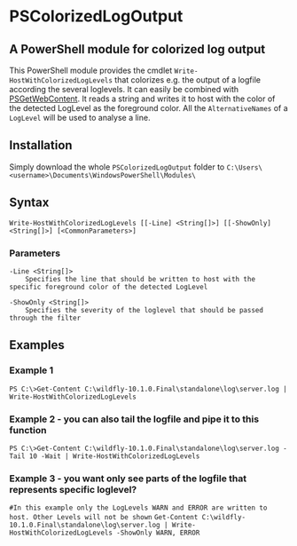 # PSColorizedLogOutput
## A PowerShell module for colorized log output

This PowerShell module provides the cmdlet `Write-HostWithColorizedLogLevels` that colorizes e.g. the output of a logfile according the several loglevels. It can easily be combined with [PSGetWebContent](https://github.com/open-coding/PSGetWebContent). It reads a string and writes it to host with the color of the detected LogLevel as the foreground color. All the `AlternativeNames` of a `LogLevel` will be used to analyse a line. 

## Installation

Simply download the whole `PSColorizedLogOutput` folder to `C:\Users\<username>\Documents\WindowsPowerShell\Modules\`

## Syntax
`Write-HostWithColorizedLogLevels [[-Line] <String[]>] [[-ShowOnly] <String[]>] [<CommonParameters>]`

### Parameters
    -Line <String[]>
        Specifies the line that should be written to host with the specific foreground color of the detected LogLevel

    -ShowOnly <String[]>
        Specifies the severity of the loglevel that should be passed through the filter

## Examples
### Example 1
`PS C:\>Get-Content C:\wildfly-10.1.0.Final\standalone\log\server.log | Write-HostWithColorizedLogLevels`

### Example 2 - you can also tail the logfile and pipe it to this function
`PS C:\>Get-Content C:\wildfly-10.1.0.Final\standalone\log\server.log -Tail 10 -Wait | Write-HostWithColorizedLogLevels`

### Example 3 - you want only see parts of the logfile that represents specific loglevel?
`#In this example only the LogLevels WARN and ERROR are written to host. Other Levels will not be shown`
`Get-Content C:\wildfly-10.1.0.Final\standalone\log\server.log | Write-HostWithColorizedLogLevels -ShowOnly WARN, ERROR`
